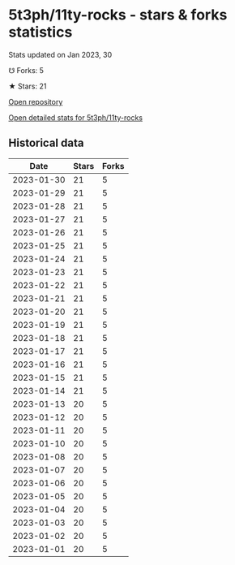 # 5t3ph/11ty-rocks - stars & forks statistics

Stats updated on Jan 2023, 30

☋ Forks: 5

★ Stars: 21

[Open repository](https://github.com/5t3ph/11ty-rocks)

[Open detailed stats for 5t3ph/11ty-rocks](https://reviewgithub.com/rep/5t3ph/11ty-rocks)

## Historical data
| Date | Stars | Forks |
|------|-------|-------|
| 2023-01-30 | 21 | 5 | 
| 2023-01-29 | 21 | 5 | 
| 2023-01-28 | 21 | 5 | 
| 2023-01-27 | 21 | 5 | 
| 2023-01-26 | 21 | 5 | 
| 2023-01-25 | 21 | 5 | 
| 2023-01-24 | 21 | 5 | 
| 2023-01-23 | 21 | 5 | 
| 2023-01-22 | 21 | 5 | 
| 2023-01-21 | 21 | 5 | 
| 2023-01-20 | 21 | 5 | 
| 2023-01-19 | 21 | 5 | 
| 2023-01-18 | 21 | 5 | 
| 2023-01-17 | 21 | 5 | 
| 2023-01-16 | 21 | 5 | 
| 2023-01-15 | 21 | 5 | 
| 2023-01-14 | 21 | 5 | 
| 2023-01-13 | 20 | 5 | 
| 2023-01-12 | 20 | 5 | 
| 2023-01-11 | 20 | 5 | 
| 2023-01-10 | 20 | 5 | 
| 2023-01-08 | 20 | 5 | 
| 2023-01-07 | 20 | 5 | 
| 2023-01-06 | 20 | 5 | 
| 2023-01-05 | 20 | 5 | 
| 2023-01-04 | 20 | 5 | 
| 2023-01-03 | 20 | 5 | 
| 2023-01-02 | 20 | 5 | 
| 2023-01-01 | 20 | 5 | 

